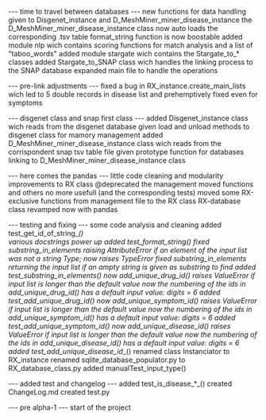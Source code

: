 --- time to travel between databases ---
new functions for data handling given to Disgenet_instance and D_MeshMiner_miner_disease_instance 
the D_MeshMiner_miner_disease_instance class now auto loads the corresponding .tsv table
format_string function is now boostable
added module nlp wich contains scoring functions for match analysis and a list of "taboo_words"
added module stargate wich contains the Stargate_to_* classes
added Stargate_to_SNAP class wich handles the linking process to the SNAP database
expanded main file to handle the operations


--- pre-link adjustments ---
fixed a bug in RX_instance.create_main_lists wich led to 5 double records in disease list and prehemptively fixed even for symptoms

--- disgenet class and snap first class ---
added Disgenet_instance class wich reads from the disgenet database
given load and unload methods to disgenet class for mamory management
added D_MeshMiner_miner_disease_instance class wich reads from the corrispondent snap tsv table file
given prototype function for databases linking to D_MeshMiner_miner_disease_instance class

--- here comes the pandas ---
little code cleaning and modularity improvements to RX class
@deprecated the management moved functions and others no more usefull (and the corresponding tests)
moved some RX-exclusive functions from management file to the RX class
RX-database class revamped now with pandas

--- testing and fixing ---
some code analysis and cleaning
added test_get_id_of_string_*_()       
various docstrings power up
added test_format_string_*_()
fixed substring_in_elements raising AttributeError if an element of the input list was not a string Type; now raises TypeError
fixed substring_in_elements returning the input list if an ampty string is given as substring to find
added test_substring_in_elements_*_()
now add_unique_drug_id() raises ValueError if input list is longer than the default value
now the numbering of the ids in add_unique_drug_id() has a default input value: digits = 6
added test_add_unique_drug_id_*_()
now add_unique_symptom_id() raises ValueError if input list is longer than the default value
now the numbering of the ids in add_unique_symptom_id() has a default input value: digits = 6
added test_add_unique_symptom_id_*_()
now add_unique_disease_id() raises ValueError if input list is longer than the default value
now the numbering of the ids in add_unique_disease_id() has a default input value: digits = 6
added test_add_unique_disease_id_*_()
renamed class Instanciator to RX_instance
renamed sqlite_database_populator.py  to  RX_database_class.py
added manualTest_input_type()


--- added test and changelog ---
added test_is_disease_*_()
created ChangeLog.md
created test.py


--- pre alpha-1 ---
start of the project
